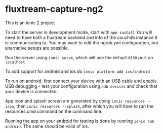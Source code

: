 # fluxtream-capture-ng2

This is an ionic 2 project

To start the server in development mode, start with `npm install`
You will need to have both a fluxtream backend and info of the couchdb instance it is communicating to. You may want to edit the ngrok.yml configuration, but alternative setups are possible.

Run the server using `ionic serve`, which will use the default `8100` port on `localhost`

To add support for android and ios do `ionic platform add ios/android`

To run on android, first connect your device with an USB cable and enable USB debugging - test your configuration using `adb devices` and check that your device is connected.

App icon and splash screen are generated by doing `ionic resources --icon`, then `ionic resources --splash`, after which you will have to run the resources.cmd command on the command line.

Running the app on your android for testing is done by running `ionic run android`. The same should be valid of ios.
